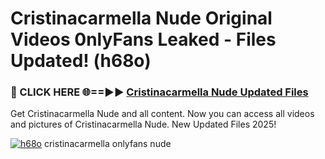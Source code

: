 # Cristinacarmella Nude Original Videos 0nlyFans Leaked - Files Updated! (h68o)

<h3>🔴 CLICK HERE 🌐==►► <a href="https://tinyurl.com/yrmya6cz" rel="nofollow">Cristinacarmella Nude Updated Files</a></h3>

Get Cristinacarmella Nude and all content. Now you can access all videos and pictures of Cristinacarmella Nude. New Updated Files 2025!

[![h68o](https://i.imgur.com/FMdXYCs.gif)](https://tinyurl.com/yrmya6cz)
cristinacarmella onlyfans nude